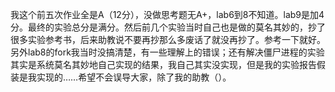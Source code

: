我这个前五次作业全是A（12分），没做思考题无A+，lab6到8不知道。lab9是加4分。最终的实验总分是满分。然后前几个实验当时自己也是做的莫名其妙的，抄了很多实验参考书，后来助教说不要再抄那么多废话了就没再抄了。参考一下就好。另外lab8的fork我当时没搞清楚，有一些理解上的错误；还有解决僵尸进程的实验其实是系统莫名其妙地自己实现的结果，我自己其实没实现，但是我的实验报告假装是我实现的……希望不会误导大家，除了我的助教（）。
